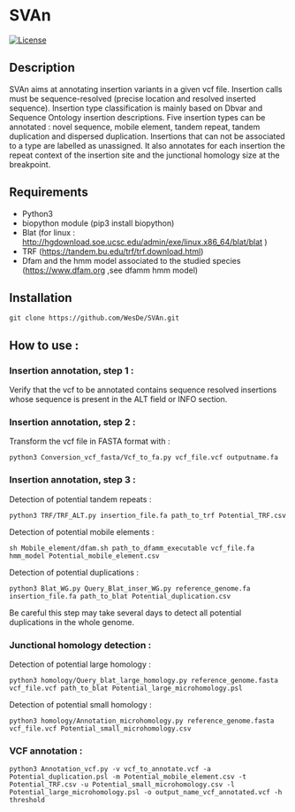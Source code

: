 # SVAn
[![License](http://img.shields.io/:license-affero-blue.svg)](http://www.gnu.org/licenses/agpl-3.0.en.html)

## Description
SVAn aims at annotating insertion variants in a given vcf file. Insertion calls must be sequence-resolved (precise location and resolved inserted sequence). Insertion type classification is mainly based on Dbvar and Sequence Ontology insertion descriptions.
Five insertion types can be annotated : novel sequence, mobile element, tandem repeat, tandem duplication and dispersed duplication. Insertions that can not be associated to a type are labelled as unassigned.
It also annotates for each insertion the repeat context of the insertion site and the junctional homology size at the breakpoint.
## Requirements 
- Python3
- biopython module (pip3 install biopython)
- Blat (for linux : http://hgdownload.soe.ucsc.edu/admin/exe/linux.x86_64/blat/blat )
- TRF (https://tandem.bu.edu/trf/trf.download.html)
- Dfam and the hmm model associated to the studied species (https://www.dfam.org ,see dfamm hmm model) 

## Installation
    git clone https://github.com/WesDe/SVAn.git

## How to use :

### Insertion annotation, step 1 : 
Verify that the vcf to be annotated contains sequence resolved insertions whose sequence is present in the ALT field or INFO section.

### Insertion annotation, step 2 :
Transform the vcf file in FASTA format with :

    python3 Conversion_vcf_fasta/Vcf_to_fa.py vcf_file.vcf outputname.fa

### Insertion annotation, step 3 :
Detection of potential tandem repeats :

    python3 TRF/TRF_ALT.py insertion_file.fa path_to_trf Potential_TRF.csv

Detection of potential mobile elements :

    sh Mobile_element/dfam.sh path_to_dfamm_executable vcf_file.fa hmm_model Potential_mobile_element.csv

Detection of potential duplications :

    python3 Blat_WG.py Query_Blat_inser_WG.py reference_genome.fa insertion_file.fa path_to_blat Potential_duplication.csv

Be careful this step may take several days to detect all potential duplications in the whole genome.

### Junctional homology detection :
Detection of potential large homology :

    python3 homology/Query_blat_large_homology.py reference_genome.fasta vcf_file.vcf path_to_blat Potential_large_microhomology.psl

Detection of potential small homology :

    python3 homology/Annotation_microhomology.py reference_genome.fasta vcf_file.vcf Potential_small_microhomology.csv

### VCF annotation :
    python3 Annotation_vcf.py -v vcf_to_annotate.vcf -a Potential_duplication.psl -m Potential_mobile_element.csv -t Potential_TRF.csv -u Potential_small_microhomology.csv -l Potential_large_microhomology.psl -o output_name_vcf_annotated.vcf -h threshold
